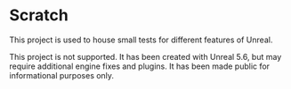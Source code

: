 # Scratch

This project is used to house small tests for different features of Unreal.

This project is not supported. It has been created with Unreal 5.6, but may require additional engine fixes and plugins. It has been made public for informational purposes only.
